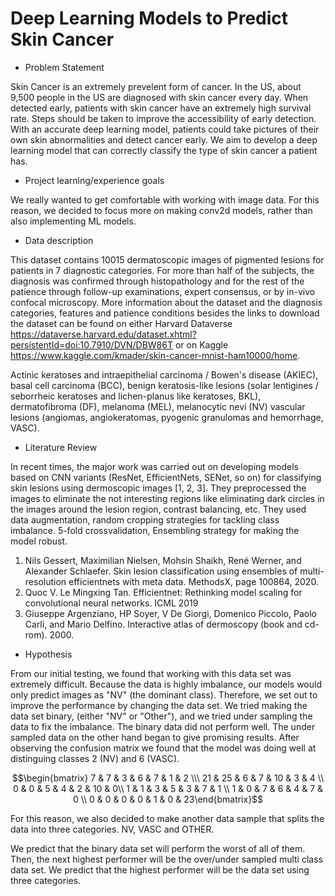 # Deep Learning Models to Predict Skin Cancer
- Problem Statement

Skin Cancer is an extremely prevelent form of cancer. In the US, about 9,500 people in the US are diagnosed with skin cancer every day. When detected early, patients with skin cancer have an extremely high survival rate. Steps should be taken to improve the accessibility of early detection. With an accurate deep learning model, patients could take pictures of their own skin abnormalities and detect cancer early. We aim to develop a deep learning model that can correctly classify the type of skin cancer a patient has.

- Project learning/experience goals

We really wanted to get comfortable with working with image data. For this reason, we decided to focus more on making conv2d models, rather than also implementing ML models.

- Data description

This dataset contains 10015 dermatoscopic images of pigmented lesions for patients in 7 diagnostic categories. For more than half of the subjects, the diagnosis was confirmed through histopathology and for the rest of the patience through follow-up examinations, expert consensus, or by in-vivo confocal microscopy. More information about the dataset and the diagnosis categories, features and patience conditions besides the links to download the dataset can be found on either Harvard Dataverse https://dataverse.harvard.edu/dataset.xhtml?persistentId=doi:10.7910/DVN/DBW86T or on Kaggle https://www.kaggle.com/kmader/skin-cancer-mnist-ham10000/home.

Actinic keratoses and intraepithelial carcinoma / Bowen's disease (AKIEC),
basal cell carcinoma (BCC),
benign keratosis-like lesions (solar lentigines / seborrheic keratoses and lichen-planus like keratoses, BKL),
dermatofibroma (DF),
melanoma (MEL),
melanocytic nevi (NV)
vascular lesions (angiomas, angiokeratomas, pyogenic granulomas and hemorrhage, VASC).

- Literature Review

In recent times, the major work was carried out on developing models based on CNN variants (ResNet, EfficientNets,
SENet, so on) for classifying skin lesions using dermoscopic images [1, 2, 3]. They preprocessed the images
to eliminate the not interesting regions like eliminating dark circles in the images around the lesion region, contrast
balancing, etc. They used data augmentation, random cropping strategies for tackling class imbalance. 5-fold crossvalidation, Ensembling strategy for making the model robust.

1.  Nils Gessert, Maximilian Nielsen, Mohsin Shaikh, René Werner, and Alexander Schlaefer. Skin lesion classification using ensembles of multi-resolution efficientnets with meta data. MethodsX, page 100864, 2020.
2. Quoc V. Le Mingxing Tan. Efficientnet: Rethinking model scaling for convolutional neural networks. ICML 2019
3. Giuseppe Argenziano, HP Soyer, V De Giorgi, Domenico Piccolo, Paolo Carli, and Mario Delfino. Interactive
atlas of dermoscopy (book and cd-rom). 2000.

- Hypothesis

From our initial testing, we found that working with this data set was extremely difficult. Because the data is highly imbalance, our models would only predict images as "NV" (the dominant class). Therefore, we set out to improve the performance by changing the data set. We tried making the data set binary, (either "NV" or "Other"), and we tried under sampling the data to fix the imbalance. The binary data did not perform well. The under sampled data on the other hand began to give promising results. After observing the confusion matrix we found that the model was doing well at distinguing classes 2 (NV) and 6 (VASC).
   
$$\begin{bmatrix} 7 & 7 & 3 & 6 & 7 & 1 & 2 \\\ 21 & 25 & 6 & 7 & 10 & 3 & 4 \\  0 & 0 &  5 & 4 & 2 & 10 & 0\\ 1 & 1 & 3 & 5 & 3 & 7 & 1 \\ 1 & 0 & 7 & 6 & 4 & 7 & 0 \\ 0 & 0 & 0 & 0 & 1 & 0 & 23\end{bmatrix}$$
                  
For this reason, we also decided to make another data sample that splits the data into three categories. NV, VASC and OTHER. 

We predict that the binary data set will perform the worst of all of them. Then, the next highest performer will be the over/under sampled multi class data set. We predict that the highest performer will be the data set using three categories. 
